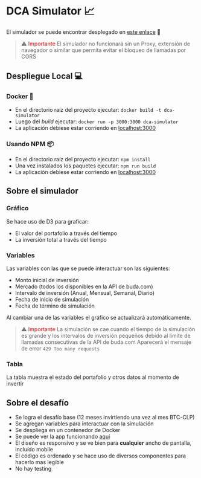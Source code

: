 # DCA Simulator :chart_with_upwards_trend:

El simulador se puede encontrar desplegado en [este enlace](https://dca-simulator.vercel.app/) :link:

> :warning: <span style="color:red">Importante</span>
> El simulador no funcionará sin un Proxy, extensión de navegador o similar que permita evitar el bloqueo de llamadas por CORS

## Despliegue Local :computer:

### Docker :whale:

- En el directorio raíz del proyecto ejecutar: `docker build -t dca-simulator`
- Luego del _build_ ejecutar: `docker run -p 3000:3000 dca-simulator`
- La aplicación debiese estar corriendo en [localhost:3000](http://localhost:3000)

### Usando NPM :package:

- En el directorio raíz del proyecto ejecutar: `npm install`
- Una vez instalados los paquetes ejecutar: `npm run build`
- La aplicación debiese estar corriendo en [localhost:3000](http://localhost:3000)

## Sobre el simulador

### Gráfico

Se hace uso de D3 para graficar:

- El valor del portafolio a través del tiempo
- La inversión total a través del tiempo

### Variables

Las variables con las que se puede interactuar son las siguientes:

- Monto inicial de inversión
- Mercado (todos los disponibles en la API de buda.com)
- Intervalo de inversión (Anual, Mensual, Semanal, Diario)
- Fecha de inicio de simulación
- Fecha de término de simulación

Al cambiar una de las variables el gráfico se actualizará automáticamente.

> :warning: <span style="color:red">Importante</span>
> La simulación se cae cuando el tiempo de la simulación es grande y los intervalos de inversión pequeños debido al límite de llamadas consecutivas de la API de buda.com
> Aparecerá el mensaje de error `429 Too many requests`

### Tabla

La tabla muestra el estado del portafolio y otros datos al momento de invertir

## Sobre el desafío

- Se logra el desafío base (12 meses invirtiendo una vez al mes BTC-CLP)
- Se agregan variables para interactuar con la simulación
- Se despliega en un contenedor de Docker
- Se puede ver la app funcionando [aquí](https://dca-simulator.vercel.app/)
- El diseño es responsivo y se ve bien para **cualquier** ancho de pantalla, incluído mobile
- El código es ordenado y se hace uso de diversos componentes para hacerlo mas legible
- No hay testing

